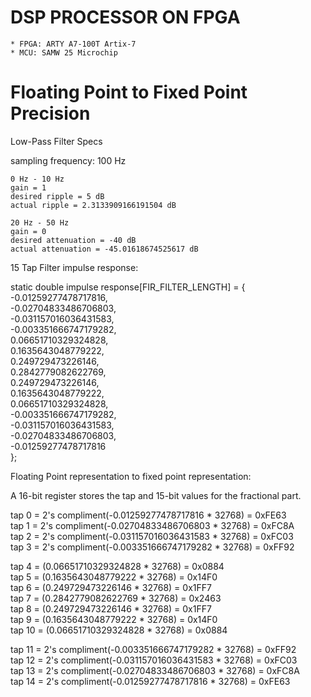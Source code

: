 # DSP PROCESSOR ON FPGA 
    * FPGA: ARTY A7-100T Artix-7
    * MCU: SAMW 25 Microchip 

# Floating Point to Fixed Point Precision

Low-Pass Filter Specs
<p>
    sampling frequency: 100 Hz

    0 Hz - 10 Hz
    gain = 1
    desired ripple = 5 dB
    actual ripple = 2.3133909166191504 dB

    20 Hz - 50 Hz
    gain = 0
    desired attenuation = -40 dB
    actual attenuation = -45.01618674525617 dB
</p>


<p> 15 Tap Filter impulse response: 

static double impulse response[FIR_FILTER_LENGTH] = {<br>
  -0.01259277478717816,<br>
  -0.02704833486706803,<br>
  -0.031157016036431583,<br>
  -0.003351666747179282,<br>
  0.06651710329324828,<br>
  0.1635643048779222,<br>
  0.249729473226146,<br>
  0.2842779082622769,<br>
  0.249729473226146,<br>
  0.1635643048779222,<br>
  0.06651710329324828,<br>
  -0.003351666747179282,<br>
  -0.031157016036431583,<br>
  -0.02704833486706803,<br>
  -0.01259277478717816<br>
};<br>

Floating Point representation to fixed point representation: <br>

A 16-bit register stores the tap and 15-bit values for the fractional part. <br>

tap 0 = 2's compliment(-0.01259277478717816 * 32768) 	= 0xFE63<br>
tap 1 = 2's compliment(-0.02704833486706803 * 32768) 	= 0xFC8A<br>
tap 2 = 2's compliment(-0.031157016036431583 * 32768) 	= 0xFC03<br>
tap 3 = 2's compliment(-0.003351666747179282 * 32768) 	= 0xFF92<br>

tap 4 = (0.06651710329324828 * 32768)	= 0x0884<br>
tap 5 = (0.1635643048779222 * 32768) 	= 0x14F0<br>
tap 6 = (0.249729473226146 * 32768) 	= 0x1FF7<br>
tap 7 = (0.2842779082622769 * 32768) 	= 0x2463<br>
tap 8 = (0.249729473226146 * 32768) 	= 0x1FF7<br>
tap 9 = (0.1635643048779222 * 32768) 	= 0x14F0<br>
tap 10 = (0.06651710329324828 * 32768) 	= 0x0884<br>

tap 11 = 2's compliment(-0.003351666747179282 * 32768) 	= 0xFF92<br>
tap 12 = 2's compliment(-0.031157016036431583 * 32768) 	= 0xFC03<br>
tap 13 = 2's compliment(-0.02704833486706803 * 32768) 	= 0xFC8A<br>
tap 14 = 2's compliment(-0.01259277478717816 * 32768) 	= 0xFE63<br>
</p>
